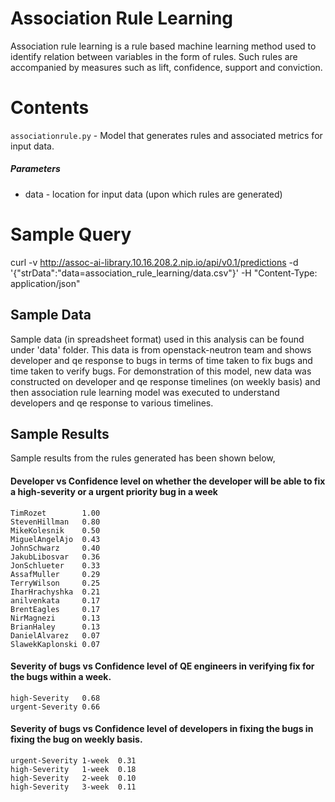 # Association Rule Learning

Association rule learning is a rule based machine learning method used to identify relation between variables in the form of rules. Such rules are accompanied by measures such as lift, confidence, support and conviction.

# Contents

`associationrule.py` - Model that generates rules and associated metrics for input data.

##### Parameters
* data - location for input data (upon which rules are generated)

# Sample Query

curl -v http://assoc-ai-library.10.16.208.2.nip.io/api/v0.1/predictions -d '{"strData":"data=association_rule_learning/data.csv"}' -H "Content-Type: application/json"

## Sample Data

Sample data (in spreadsheet format) used in this analysis can be found under 'data' folder. This data is from openstack-neutron team and shows developer and qe response to bugs in terms of time taken to fix bugs and time taken to verify bugs. For demonstration of this model, new data was constructed on developer and qe response timelines (on weekly basis) and then association rule learning model was executed to understand developers and qe response to various timelines.

## Sample Results

Sample results from the rules generated has been shown below,

#### Developer vs Confidence level on whether the developer will be able to fix a high-severity or a urgent priority bug in a week

    TimRozet        1.00
    StevenHillman	0.80
    MikeKolesnik	0.50
    MiguelAngelAjo	0.43
    JohnSchwarz     0.40
    JakubLibosvar	0.36
    JonSchlueter	0.33
    AssafMuller     0.29
    TerryWilson     0.25
    IharHrachyshka  0.21
    anilvenkata     0.17
    BrentEagles     0.17
    NirMagnezi      0.13
    BrianHaley      0.13
    DanielAlvarez   0.07
    SlawekKaplonski	0.07
            
#### Severity of bugs vs Confidence level of QE engineers in verifying fix for the bugs within a week.

    high-Severity	0.68
    urgent-Severity	0.66

#### Severity of bugs vs Confidence level of developers in fixing the bugs in fixing the bug on weekly basis.

    urgent-Severity	1-week	0.31
    high-Severity	1-week	0.18
    high-Severity	2-week	0.10
    high-Severity	3-week	0.11
